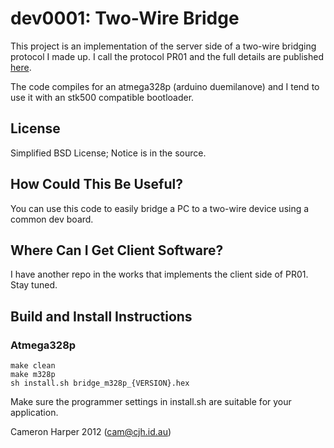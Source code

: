 # dev0001: Two-Wire Bridge

This project is an implementation of the server side of a two-wire bridging protocol I made up. I call the protocol PR01 and the full details are published [here](http://cjh.id.au/doc/doc0002-0.01.pdf).

The code compiles for an atmega328p (arduino duemilanove) and I tend to use it with an stk500 compatible bootloader.

## License
Simplified BSD License; Notice is in the source.

## How Could This Be Useful?
You can use this code to easily bridge a PC to a two-wire device using a common dev board.

## Where Can I Get Client Software?
I have another repo in the works that implements the client side of PR01. Stay tuned.

## Build and Install Instructions
### Atmega328p
    make clean
    make m328p
    sh install.sh bridge_m328p_{VERSION}.hex
Make sure the programmer settings in install.sh are suitable for your application.

Cameron Harper 2012
(cam@cjh.id.au) 

